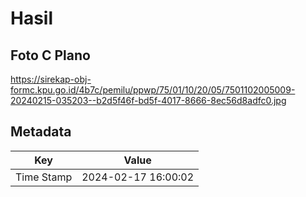 # Hasil

## Foto C Plano

https://sirekap-obj-formc.kpu.go.id/4b7c/pemilu/ppwp/75/01/10/20/05/7501102005009-20240215-035203--b2d5f46f-bd5f-4017-8666-8ec56d8adfc0.jpg


## Metadata

| Key        | Value               |
| ---------- | ------------------- |
| Time Stamp | 2024-02-17 16:00:02 |



